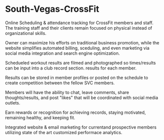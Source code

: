 South-Vegas-CrossFit
====================
Online Scheduling & attendance tracking for CrossFit members and staff. The training staff and their clients remain focused on physical instead of organizational skills.

Owner can maximize his efforts on traditional business promotion, while the website simplifies automated billing, sceduling, and even marketing via social media integration and search engine optimization.

Schedueled workout results are filmed and photographed so times/results can be input into a club record section. results for each member. 

Results can be stored in member profiles or posted on the schedule to create competition between the fellow SVC members.

Members will have the ability to chat, leave comments, share thoughts/results, and post "likes" that will be coordinated with social media outlets.

Earn rewards or recognition for achieving records, staying motivated, remaining healthy, and keeping fit.

Integrated website & email marketing for currentand prospective members utilizing state of the art customized performace analytics.




